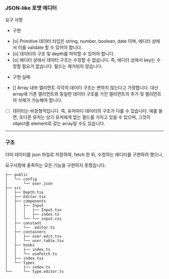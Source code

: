 ### JSON-like 포맷 에디터

요구 사항

- 구현

* [o] Primitive 데이터 타입은 string, number, boolean, date 이며, 에디터 상에서 이를 validate 할 수 있어야 합니다.
* [o] 데이터의 구조 및 depth를 파악할 수 있어야 합니다.
* [o] 에디터 상에서 데이터 구조는 수정할 수 없습니다. 즉, 에디터 상에서 key는 수정할 필요가 없습니다. 필드는 제거되지 않습니다.

- 구현 실패

* [] Array 내부 엘리먼트 각각의 데이터 구조는 변하지 않는다고 가정합니다. 대신 array에 기존 엘리먼트와 동일한 데이터 구조를 가진 엘리먼트의 추가 및 엘리먼트의 삭제가 가능해야 합니다.
* [ ] 데이터는 비정형적입니다. 즉, 유저마다 데이터의 구조가 다를 수 있습니다. 예를 들면, 또다른 유저는 상기 유저에게 없는 필드를 가지고 있을 수 있으며, 그것이 object를 element로 갖는 array일 수도 있습니다.

---

### 구조

더미 데이터를 json 파일로 저장하여, fetch 한 뒤, 수정하는 에디터를 구현하려 했으나,

요구사항에 충족하는 모든 기능을 구현하지 못했습니다.

```
├── public
│   └── config
│       └── user.json
├── src
│   ├── Depth.tsx
│   ├── Editor.tsx
│   ├── components
│   │   ├── Input
│   │   │   ├── Input.tsx
│   │   │   ├── index.ts
│   │   └── └── input.css
│   ├── constant
│   │   └──  editor.ts
│   ├── containers
│   │   ├── user.edit.tsx
│   │   └── user.table.tsx
│   ├── hooks
│   │   ├── index.ts
│   │   └── useFetch.ts
│   ├── index.tsx
│   └── types
│       ├── index.ts
└──     └── type.editor.ts
```
